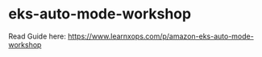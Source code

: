# eks-auto-mode-workshop
Read Guide here: https://www.learnxops.com/p/amazon-eks-auto-mode-workshop
